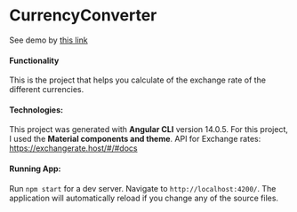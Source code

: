 # CurrencyConverter
See demo by [this link](https://zoromari.github.io/currency-converted) 

#### Functionality

This is the project that helps you calculate of the exchange rate of the different currencies.


#### Technologies:

This project was generated with **Angular CLI** version 14.0.5.
For this project, I used the **Material components and theme**.
API for Exchange rates: https://exchangerate.host/#/#docs


#### Running App:
Run `npm start` for a dev server. Navigate to `http://localhost:4200/`. The application will automatically reload if you change any of the source files.
